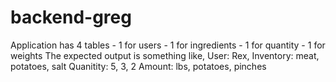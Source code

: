 # backend-greg

Application has 4 tables
    - 1 for users
    - 1 for ingredients
    - 1 for quantity
    - 1 for weights
The expected output is something like, 
    User: Rex,
    Inventory: meat, potatoes, salt
    Quanitity: 5, 3, 2
    Amount: lbs, potatoes, pinches

